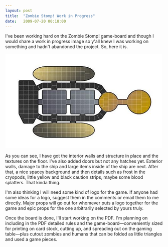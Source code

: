 ```yaml
---
layout: post
title:  "Zombie Stomp! Work in Progress"
date:   2009-07-20 00:18:00
---
```


I've been working hard on the Zombie Stomp! game-board and though I would share
a work in progress image so y'all knew I was working on something and hadn't
abandoned the project. So, here it is.

[![Zombie Stomp! WIP](/images/zombie-stomp/zombie-stomp-gameboard-wip-1-small.jpg)](/images/zombie-stomp/zombie-stomp-gameboard-wip-1.jpg)

As you can see, I have got the interior walls and structure in place and the
textures on the floor. I've also added doors but not any hatches yet. Exterior
walls, damage to the ship and large items inside of the ship are next. After
that, a nice spacey background and then details such as frost in the cryopods,
little yellow and black caution strips, maybe some blood splatters. That kinda
thing.

I'm also thinking I will need some kind of logo for the game. If anyone had
some ideas for a logo, suggest them in the comments or email them to me
directly. Major props will go out for whomever puts a logo together for the
game and epic props for the one arbitrarily selected by yours truly.

Once the board is done, I'll start working on the PDF. I'm planning on
including in the PDF detailed rules and the game-board—conveniently sized for
printing on card stock, cutting up, and spreading out on the gaming table—plus
cutout zombies and humans that can be folded as little triangles and used a
game pieces.
